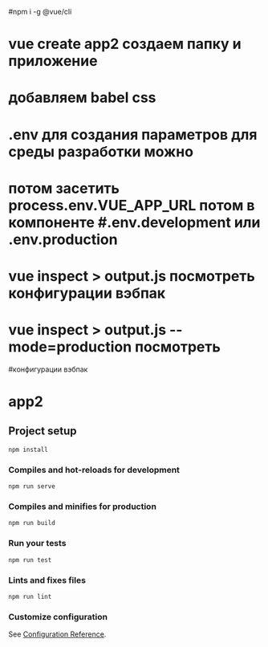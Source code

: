 #npm i -g @vue/cli 
# vue create app2 создаем папку и приложение
# добавляем  babel css 
# .env для создания параметров для среды разработки можно 
# потом засетить process.env.VUE_APP_URL потом в компоненте #.env.development или  .env.production
# vue inspect > output.js посмотреть конфигурации вэбпак
# vue inspect > output.js --mode=production посмотреть 
#конфигурации вэбпак


# app2

## Project setup
```
npm install
```

### Compiles and hot-reloads for development
```
npm run serve
```

### Compiles and minifies for production
```
npm run build
```

### Run your tests
```
npm run test
```

### Lints and fixes files
```
npm run lint
```

### Customize configuration
See [Configuration Reference](https://cli.vuejs.org/config/).
